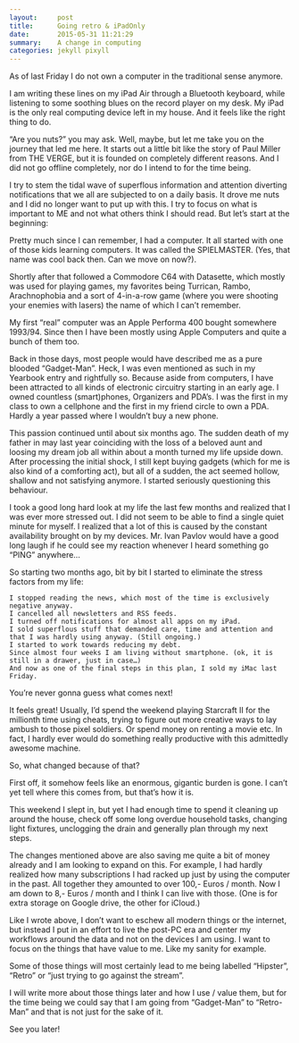 ```yaml
---
layout:     post
title:      Going retro & iPadOnly
date:       2015-05-31 11:21:29
summary:    A change in computing
categories: jekyll pixyll
---
```


As of last Friday I do not own a computer in the traditional sense anymore. 

I am writing these lines on my iPad Air through a Bluetooth keyboard, while listening to some soothing blues on the record player on my desk. My iPad is the only real computing device left in my house. And it feels like the right thing to do.

“Are you nuts?” you may ask. Well, maybe, but let me take you on the journey that led me here. It starts out a little bit like the story of Paul Miller from THE VERGE, but it is founded on completely different reasons. And I did not go offline completely, nor do I intend to for the time being. 

I try to stem the tidal wave of superflous information and attention diverting notifications that we all are subjected to on a daily basis. It drove me nuts and I did no longer want to put up with this. I try to focus on what is important to ME and not what others think I should read. But let’s start at the beginning:

Pretty much since I can remember, I had a computer. It all started with one of those kids learning computers. It was called the SPIELMASTER. (Yes, that name was cool back then. Can we move on now?).

Shortly after that followed a Commodore C64 with Datasette, which mostly was used for playing games, my favorites being Turrican, Rambo, Arachnophobia and a sort of 4-in-a-row game (where you were shooting your enemies with lasers) the name of which I can’t remember. 

My first “real” computer was an Apple Performa 400 bought somewhere 1993/94. Since then I have been mostly using Apple Computers and quite a bunch of them too. 

Back in those days, most people would have described me as a pure blooded “Gadget-Man”. Heck, I was even mentioned as such in my Yearbook entry and rightfully so. Because aside from computers, I have been attracted to all kinds of electronic circuitry starting in an early age. I owned countless (smart)phones, Organizers and PDA’s. I was the first in my class to own a cellphone and the first in my friend circle to own a PDA. Hardly a year passed where I wouldn’t buy a new phone. 

This passion continued until about six months ago. The sudden death of my father in may last year coinciding with the loss of a beloved aunt and loosing my dream job all within about a month turned my life upside down. After processing the initial shock, I still kept buying gadgets (which for me is also kind of a comforting act), but all of a sudden, the act seemed hollow, shallow and not satisfying anymore. I started seriously questioning this behaviour.

I took a good long hard look at my life the last few months and realized that I was ever more stressed out. I did not seem to be able to find a single quiet minute for myself. I realized that a lot of this is caused by the constant availability brought on by my devices. Mr. Ivan Pavlov would have a good long laugh if he could see my reaction whenever I heard something go “PING” anywhere…

So starting two months ago, bit by bit I started to eliminate the stress factors from my life: 

    I stopped reading the news, which most of the time is exclusively negative anyway. 
    I cancelled all newsletters and RSS feeds.
    I turned off notifications for almost all apps on my iPad. 
    I sold superflous stuff that demanded care, time and attention and that I was hardly using anyway. (Still ongoing.)
    I started to work towards reducing my debt. 
    Since almost four weeks I am living without smartphone. (ok, it is still in a drawer, just in case…)
    And now as one of the final steps in this plan, I sold my iMac last Friday. 

You’re never gonna guess what comes next! 

It feels great!
Usually, I’d spend the weekend playing Starcraft II for the millionth time using cheats, trying to figure out more creative ways to lay ambush to those pixel soldiers. Or spend money on renting a movie etc. In fact, I hardly ever would do something really productive with this admittedly awesome machine.

So, what changed because of that?

First off, it somehow feels like an enormous, gigantic burden is gone. I can’t yet tell where this comes from, but that’s how it is. 

This weekend I slept in, but yet I had enough time to spend it cleaning up around the house, check off some long overdue household tasks, changing light fixtures, unclogging the drain and generally plan through my next steps. 

The changes mentioned above are also saving me quite a bit of money already and I am looking to expand on this. For example, I had hardly realized how many subscriptions I had racked up just by using the computer in the past. All together they amounted to over 100,- Euros / month. Now I am down to 8,- Euros / month and I think I can live with those. (One is for extra storage on Google drive, the other for iCloud.)

Like I wrote above, I don’t want to eschew all modern things or the internet, but instead I put in an effort to live the post-PC era and center my workflows around the data and not on the devices I am using. I want to focus on the things that have value to me. Like my sanity for example.

Some of those things will most certainly lead to me being labelled “Hipster”, “Retro” or “just trying to go against the stream”. 

I will write more about those things later and how I use / value them, but for the time being we could say that I am going from “Gadget-Man” to “Retro-Man” and that is not just for the sake of it.

See you later!
